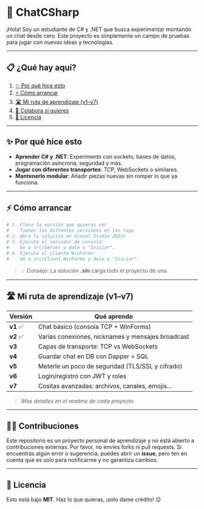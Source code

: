 # 🚀 ChatCSharp

¡Hola! Soy un estudiante de C# y .NET que busca experimentar montando un chat desde cero. Este proyecto es simplemente un campo de pruebas para jugar con nuevas ideas y tecnologías.

---

## 📋 ¿Qué hay aquí?

1. [✨ Por qué hice esto](#-por-qué-hice-esto)
2. [⚡ Cómo arrancar](#-cómo-arrancar)
3. [🛣️ Mi ruta de aprendizaje (v1–v7)](#️-mi-ruta-de-aprendizaje-v1–v7)
4. [🤝 Colabora si quieres](#-colabora-si-quieres)
5. [📄 Licencia](#-licencia)

---

## ✨ Por qué hice esto

* **Aprender C# y .NET**: Experimento con sockets, bases de datos, programación asíncrona, seguridad y más.
* **Jugar con diferentes transportes**: TCP, WebSockets o similares.
* **Mantenerlo modular**: Añadir piezas nuevas sin romper lo que ya funciona.

---

## ⚡ Cómo arrancar

```bash
# 1. Clona la versión que quieras ver
#    Tienes las difrentes versiones en los tags
# 2. Abre la solución en Visual Studio 2022+
# 3. Ejecuta el servidor de consola:
#    Ve a src/Server y dale a "Iniciar".
# 4. Ejecuta el cliente WinForms:
#    Ve a src/Client.WinForms y dale a "Iniciar".
```

> 💡 Consejo: La solución **.sln** carga todo el proyecto de una.

---

## 🛣️ Mi ruta de aprendizaje (v1–v7)

| Versión | Qué aprendo                                       |
| ------- | ------------------------------------------------- |
| **v1** ✅ | Chat básico (consola TCP + WinForms)              |
| **v2** ✅ | Varias conexiones, nicknames y mensajes broadcast |
| **v3**  | Capas de transporte: TCP vs WebSockets            |
| **v4**  | Guardar chat en DB con Dapper + SQL               |
| **v5**  | Meterle un poco de seguridad (TLS/SSL y cifrado)  |
| **v6**  | Login/registro con JWT y roles                    |
| **v7**  | Cositas avanzadas: archivos, canales, emojis…     |

> *Mas detalles en el readme de cada proyecto*

---

## 🙅‍♂️ Contribuciones

Este repositorio es un proyecto personal de aprendizaje y no está abierto a contribuciones externas. Por favor, no envíes forks ni pull requests. Si encuentras algún error o sugerencia, puedes abrir un **issue**, pero ten en cuenta que es solo para notificarme y no garantiza cambios.

---

## 📄 Licencia

Esto está bajo **MIT**. Haz lo que quieras, ¡solo dame crédito! 😉

